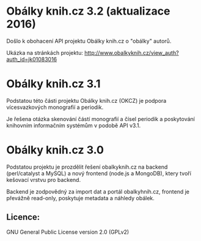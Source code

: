 Obálky knih.cz 3.2 (aktualizace 2016)
==================

Došlo k obohacení API projektu Obálky knih.cz o "obálky" autorů.

Ukázka na stránkách projektu: <a href="http://www.obalkyknih.cz/view_auth?auth_id=jk01083016">http://www.obalkyknih.cz/view_auth?auth_id=jk01083016</a>


Obálky knih.cz 3.1
==================

Podstatou této části projektu Obálky knih.cz (OKCZ) je podpora vícesvazkových monografií a periodik.

Je řešena otázka skenování částí monografií a čísel periodik a poskytování knihovním informačním systémům v podobě API v3.1. 


Obálky knih.cz 3.0
==================

Podstatou projektu je prozdělit řešení obalkyknih.cz na backend (perl/catalyst a MySQL) a nový frontend (node.js a MongoDB), ktery tvoří kešovací vrstvu pro backend. 

Backend je zodpovědný za import dat a portál obalkyhnih.cz, frontend je převážně read-only, poskytuje metadata a náhledy obálek.

Licence:
--------
GNU General Public License version 2.0 (GPLv2)
